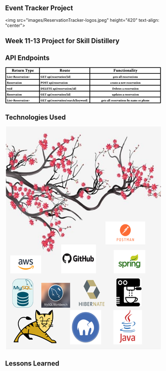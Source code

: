 ## Event Tracker Project
<img src="images/ReservationTracker-logos.jpeg" height="420" text-align: "center">

## Week 11-13 Project for Skill Distillery

## API Endpoints
<img src="images/ReservationReturnTypes.png">

## Technologies Used
<img src="images/reservationTechnologiesUsed.png" height ="720">

## Lessons Learned
